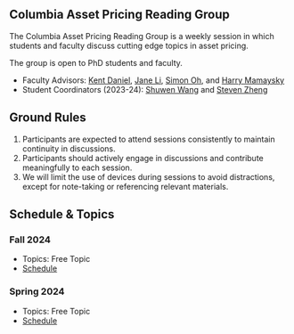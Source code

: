 ## Columbia Asset Pricing Reading Group

The Columbia Asset Pricing Reading Group is a weekly session in which students and faculty discuss cutting edge topics in asset pricing.

The group is open to PhD students and faculty.
- Faculty Advisors: [Kent Daniel](http://www.kentdaniel.net/), [Jane Li](https://www.lijianuchicago.com/), [Simon Oh](https://sangmino.github.io/), and [Harry Mamaysky](https://sites.google.com/view/hmamaysky)
- Student Coordinators (2023-24): [Shuwen Wang](https://academics.gsb.columbia.edu/finance-division/people/shuwen-wang) and [Steven Zheng](https://stevenzheng.net/)

## Ground Rules
1. Participants are expected to attend sessions consistently to maintain continuity in discussions.
2. Participants should actively engage in discussions and contribute meaningfully to each session.
3. We will limit the use of devices during sessions to avoid distractions, except for note-taking or referencing relevant materials.

## Schedule & Topics

### Fall 2024
- Topics: Free Topic
- [Schedule](2024F.md)

### Spring 2024
- Topics: Free Topic
- [Schedule](2025Sv2.md)
